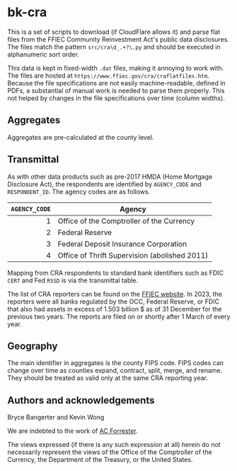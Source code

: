 # bk-cra

This is a set of scripts to download (if CloudFlare allows it) and parse flat
files from the FFIEC Community Reinvestment Act's public data disclosures. The
files match the pattern `src/cra\d_.+?\.py` and should be executed in
alphanumeric sort order.

This data is kept in fixed-width `.dat` files, making it annoying to work with.
The files are hosted at `https://www.ffiec.gov/cra/craflatfiles.htm`. Because
the file specifications are not easily machine-readable, defined in PDFs, a
substantial of manual work is needed to parse them properly. This not helped by
changes in the file specifications over time (column widths).

## Aggregates
Aggregates are pre-calculated at the county level.

## Transmittal
As with other data products such as pre-2017 HMDA (Home Mortgage Disclosure 
Act), the respondents are identified by `AGENCY_CODE` and `RESPONDENT_ID`. The
agency codes are as follows.

| `AGENCY_CODE`    | Agency                                        |
| ---------------: | --------------------------------------------- |
| 1                | Office of the Comptroller of the Currency     |
| 2                | Federal Reserve                               |
| 3                | Federal Deposit Insurance Corporation         |
| 4                | Office of Thrift Supervision (abolished 2011) |

Mapping from CRA respondents to standard bank identifiers such as FDIC `CERT`
and Fed `RSSD` is via the transmittal table.

The list of CRA reporters can be found on the [FFIEC website](
    https://www.ffiec.gov/cra/reporter.htm). In 2023, the reporters were all
banks regulated by the OCC, Federal Reserve, or FDIC that also had assets in
excess of 1.503 billion $ as of 31 December for the previous two years. The
reports are filed on or shortly after 1 March of every year.

## Geography
The main identifier in aggregates is the county FIPS code. FIPS codes can
change over time as counties expand, contract, split, merge, and rename.
They should be treated as valid only at the same CRA reporting year.

## Authors and acknowledgements
Bryce Bangerter and Kevin Wong

We are indebted to the work of [AC Forrester](
    https://github.com/acforrester/community-reinvestment-act).

The views expressed (if there is any such expression at all) herein do not 
necessarily represent the views of the Office of the Comptroller of the
Currency, the Department of the Treasury, or the United States.
